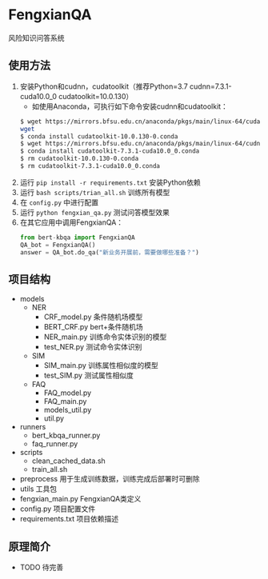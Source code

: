 # FengxianQA
风险知识问答系统
## 使用方法
1. 安装Python和cudnn，cudatoolkit（推荐Python=3.7 cudnn=7.3.1-cuda10.0_0 cudatoolkit=10.0.130）
    * 如使用Anaconda，可执行如下命令安装cudnn和cudatoolkit：
    ```bash
    $ wget https://mirrors.bfsu.edu.cn/anaconda/pkgs/main/linux-64/cudatoolkit-10.0.130-0.conda
    wget 
    $ conda install cudatoolkit-10.0.130-0.conda
    $ wget https://mirrors.bfsu.edu.cn/anaconda/pkgs/main/linux-64/cudnn-7.3.1-cuda10.0_0.conda
    $ conda install cudatoolkit-7.3.1-cuda10.0_0.conda
    $ rm cudatoolkit-10.0.130-0.conda
    $ rm cudatoolkit-7.3.1-cuda10.0_0.conda
    ```
2. 运行 `pip install -r requirements.txt` 安装Python依赖
3. 运行 `bash scripts/trian_all.sh` 训练所有模型
4. 在 `config.py` 中进行配置
5. 运行 `python fengxian_qa.py` 测试问答模型效果
6. 在其它应用中调用FengxianQA： 
    ```Python
    from bert-kbqa import FengxianQA
    QA_bot = FengxianQA()
    answer = QA_bot.do_qa("新业务开展前，需要做哪些准备？")
    ```

## 项目结构
* models
    * NER
        * CRF_model.py  条件随机场模型
        * BERT_CRF.py  bert+条件随机场
        * NER_main.py  训练命令实体识别的模型
        * test_NER.py  测试命令实体识别
    * SIM
        * SIM_main.py  训练属性相似度的模型
        * test_SIM.py 测试属性相似度
    * FAQ
        * FAQ_model.py
        * FAQ_main.py
        * models_util.py
        * util.py
* runners
    * bert_kbqa_runner.py
    * faq_runner.py
* scripts
    * clean_cached_data.sh
    * train_all.sh
* preprocess 用于生成训练数据，训练完成后部署时可删除
* utils 工具包
* fengxian_main.py  FengxianQA类定义
* config.py 项目配置文件
* requirements.txt 项目依赖描述

## 原理简介
* TODO 待完善